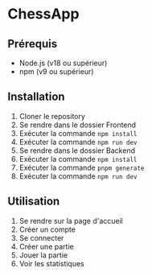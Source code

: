 # ChessApp

## Prérequis

- Node.js (v18 ou supérieur)
- npm (v9 ou supérieur)

## Installation

1. Cloner le repository
2. Se rendre dans le dossier Frontend
3. Exécuter la commande `npm install`
4. Exécuter la commande `npm run dev`
5. Se rendre dans le dossier Backend
6. Exécuter la commande `npm install`
7. Exécuter la commande `pnpm generate`
8. Exécuter la commande `npm run dev`

## Utilisation

1. Se rendre sur la page d'accueil
2. Créer un compte
3. Se connecter
4. Créer une partie
5. Jouer la partie
6. Voir les statistiques
